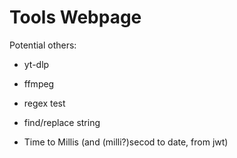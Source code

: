 # Tools Webpage

Potential others:
 - yt-dlp
 - ffmpeg
 - regex test

 - find/replace string
 - Time to Millis (and (milli?)secod to date, from jwt)

